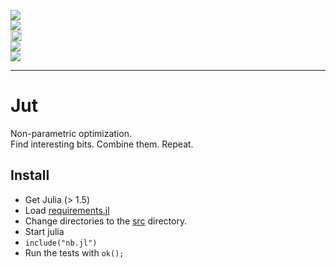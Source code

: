 <p><a href="https://zenodo.org/badge/latestdoi/326061406"><img src="https://zenodo.org/badge/326061406.svg"></a>
<br><img src="https://img.shields.io/badge/language-julia,bash-blue">
<br><a href="https://badge.fury.io/py/jut"><img src="https://badge.fury.io/py/jut.svg" alt="PyPI version" height="18"></a>
<br><img src="https://img.shields.io/badge/purpose-ai%20,%20se-blueviolet">
<br><img src="https://img.shields.io/badge/license-mit-lightgrey"></p><hr>

# Jut

Non-parametric optimization.<br>
Find interesting bits. Combine them. Repeat.<br>

## Install

- Get Julia (> 1.5)
- Load [requirements.jl](requirements.jl)
- Change directories to the [src](/src) directory.
- Start julia
- `include("nb.jl")`
- Run the tests with `ok();`
